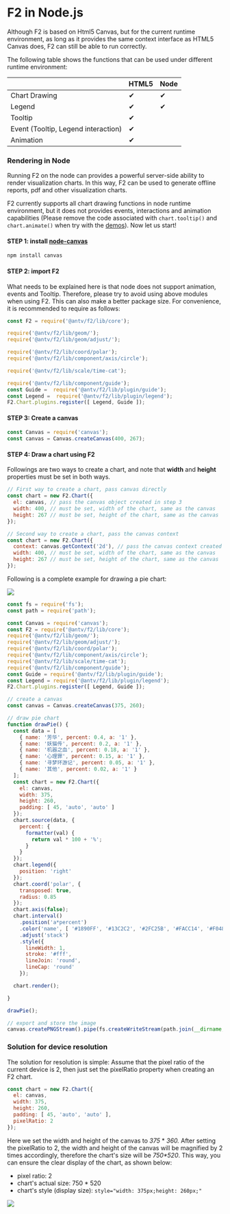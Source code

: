 # F2 in Node.js

Although F2 is based on Html5 Canvas, but for the current runtime environment, as long as it provides the same context interface as HTML5 Canvas does, F2 can still be able to run correctly.

The following table shows the functions that can be used under different runtime environment:

|  | HTML5 | Node |
| :--- | :--- | :--- |
| Chart Drawing | ✔︎ | ✔︎ |
| Legend | ✔︎ | ✔︎ |
| Tooltip | ✔︎ |  |
| Event \(Tooltip, Legend interaction\) | ✔︎ |  |
| Animation | ✔︎ |  |

### Rendering in Node

Running F2 on the node can provides a powerful server-side ability to render visualization charts. In this way, F2 can be used to generate offline reports, pdf and other visualization charts.

F2 currently supports all chart drawing functions in node runtime environment, but it does not provides events, interactions and animation capabilities \(Please remove the code associated with `chart.tooltip()` and `chart.animate()` when try with the [demos](https://antv.alipay.com/zh-cn/f2/3.x/demo/index.html)\). Now let us start!

#### STEP 1: install  [node-canvas](https://github.com/Automattic/node-canvas)

```bash
npm install canvas
```

#### STEP 2: import F2

 What needs to be explained here is that node does not support animation, events and Tooltip. Therefore, please try to avoid using above modules when using F2. This can also make a better package size. For convenience, it is recommended to require as follows:

```javascript
const F2 = require('@antv/f2/lib/core'); 

require('@antv/f2/lib/geom/');
require('@antv/f2/lib/geom/adjust/');

require('@antv/f2/lib/coord/polar');
require('@antv/f2/lib/component/axis/circle');

require('@antv/f2/lib/scale/time-cat'); 

require('@antv/f2/lib/component/guide');
const Guide =  require('@antv/f2/lib/plugin/guide');
const Legend =  require('@antv/f2/lib/plugin/legend');
F2.Chart.plugins.register([ Legend, Guide ]);
```

#### STEP 3: Create a canvas 

```javascript
const Canvas = require('canvas');
const canvas = Canvas.createCanvas(400, 267);
```

#### STEP 4: Draw a chart using F2

 Followings are two ways to create a chart, and note that **width** and **height** properties must be set in both ways.

```javascript
// First way to create a chart, pass canvas directly
const chart = new F2.Chart({
  el: canvas, // pass the canvas object created in step 3
  width: 400, // must be set, width of the chart, same as the canvas
  height: 267 // must be set, height of the chart, same as the canvas
});

// Second way to create a chart, pass the canvas context
const chart = new F2.Chart({
  context: canvas.getContext('2d'), // pass the canvas context created in step 3
  width: 400, // must be set, width of the chart, same as the canvas
  height: 267 // must be set, height of the chart, same as the canvas
});
```

Following is a complete example for drawing a pie chart:

![](https://cdn.yuque.com/lark/0/2018/png/514/1524314241103-865e6682-9508-4bb3-9f30-676bf0042d58.png)

```javascript
const fs = require('fs');
const path = require('path');

const Canvas = require('canvas');
const F2 = require('@antv/f2/lib/core');
require('@antv/f2/lib/geom/');
require('@antv/f2/lib/geom/adjust/'); 
require('@antv/f2/lib/coord/polar'); 
require('@antv/f2/lib/component/axis/circle'); 
require('@antv/f2/lib/scale/time-cat');
require('@antv/f2/lib/component/guide');
const Guide = require('@antv/f2/lib/plugin/guide');
const Legend = require('@antv/f2/lib/plugin/legend');
F2.Chart.plugins.register([ Legend, Guide ]);

// create a canvas
const canvas = Canvas.createCanvas(375, 260);

// draw pie chart
function drawPie() {
  const data = [
    { name: '芳华', percent: 0.4, a: '1' },
    { name: '妖猫传', percent: 0.2, a: '1' },
    { name: '机器之血', percent: 0.18, a: '1' },
    { name: '心理罪', percent: 0.15, a: '1' },
    { name: '寻梦环游记', percent: 0.05, a: '1' },
    { name: '其他', percent: 0.02, a: '1' }
  ];
  const chart = new F2.Chart({
    el: canvas,
    width: 375,
    height: 260,
    padding: [ 45, 'auto', 'auto' ]
  });
  chart.source(data, {
    percent: {
      formatter(val) {
        return val * 100 + '%';
      }
    }
  });
  chart.legend({
    position: 'right'
  });
  chart.coord('polar', {
    transposed: true,
    radius: 0.85
  });
  chart.axis(false);
  chart.interval()
    .position('a*percent')
    .color('name', [ '#1890FF', '#13C2C2', '#2FC25B', '#FACC14', '#F04864', '#8543E0' ])
    .adjust('stack')
    .style({
      lineWidth: 1,
      stroke: '#fff',
      lineJoin: 'round',
      lineCap: 'round'
    });

  chart.render();

}

drawPie();

// export and store the image
canvas.createPNGStream().pipe(fs.createWriteStream(path.join(__dirname, 'pie.png')));
```

### Solution for device resolution

The solution for resolution is simple: Assume that the pixel ratio of the current device is 2, then just set the pixelRatio property when creating an F2 chart.

```javascript
const chart = new F2.Chart({
  el: canvas,
  width: 375,
  height: 260,
  padding: [ 45, 'auto', 'auto' ],
  pixelRatio: 2
});
```

Here we set the width and height of the canvas to _375_ \* _360._ After setting the pixelRatio to 2, the width and height of the canvas will be magnified by 2 times accordingly, therefore the chart's size will be _750\*520_. This way, you can ensure the clear display of the chart, as shown below:

* pixel ratio: 2
* chart's actual size: 750 \* 520
* chart's style \(display size\): `style="width: 375px;height: 260px;"`

![](https://gw.alipayobjects.com/zos/rmsportal/IWrhQtTcEaBxGnXsPwiP.png)

